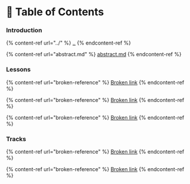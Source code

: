 # 📒 Table of Contents

### Introduction

{% content-ref url="../" %}
[..](../)
{% endcontent-ref %}

{% content-ref url="abstract.md" %}
[abstract.md](abstract.md)
{% endcontent-ref %}

### Lessons

{% content-ref url="broken-reference" %}
[Broken link](broken-reference)
{% endcontent-ref %}

{% content-ref url="broken-reference" %}
[Broken link](broken-reference)
{% endcontent-ref %}

{% content-ref url="broken-reference" %}
[Broken link](broken-reference)
{% endcontent-ref %}

### Tracks

{% content-ref url="broken-reference" %}
[Broken link](broken-reference)
{% endcontent-ref %}

{% content-ref url="broken-reference" %}
[Broken link](broken-reference)
{% endcontent-ref %}
